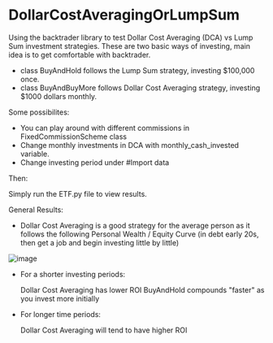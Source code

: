 # DollarCostAveragingOrLumpSum

Using the backtrader library to test Dollar Cost Averaging (DCA) vs Lump Sum investment strategies. These are two basic ways of investing, main idea is to get comfortable with backtrader.

  - class BuyAndHold follows the Lump Sum strategy, investing $100,000 once.
  - class BuyAndBuyMore follows Dollar Cost Averaging strategy, investing $1000 dollars monthly.

Some possibilites:

  - You can play around with different commissions in FixedCommissionScheme class
  - Change monthly investments in DCA with monthly_cash_invested variable.
  - Change investing period under #Import data

Then:
  
  Simply run the ETF.py file to view results.


General Results:

  - Dollar Cost Averaging is a good strategy for the average person as it follows the following Personal Wealth / Equity Curve  (in debt early 20s, then get a job and begin investing little by little)

    
![image](https://github.com/raphi6/DollarCostAveragingOrLumpSum/assets/69864267/227a1654-9ba4-4df4-adba-135ff5003fe5)


  - For a shorter investing periods:

      Dollar Cost Averaging has lower ROI
      BuyAndHold compounds "faster" as you invest more initially

  - For longer time periods:

      Dollar Cost Averaging will tend to have higher ROI
